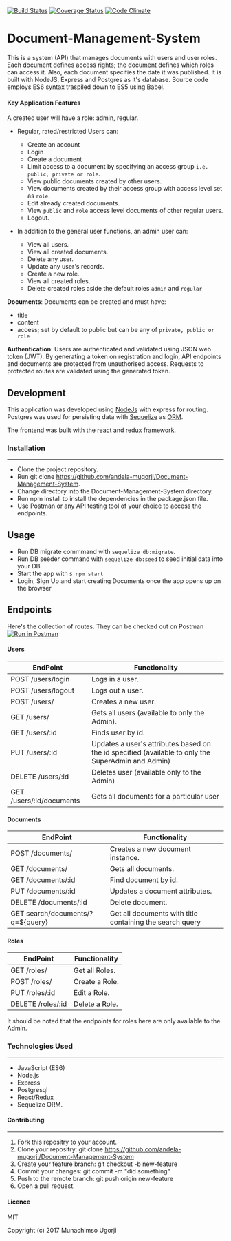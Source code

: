 [![Build Status](https://travis-ci.org/andela-mugorji/Document-Management-System.svg?branch=develop)](https://travis-ci.org/andela-mugorji/Document-Management-System)
[![Coverage Status](https://coveralls.io/repos/github/andela-mugorji/Document-Management-System/badge.svg)](https://coveralls.io/github/andela-mugorji/Document-Management-System)
[![Code Climate](https://codeclimate.com/github/andela-mugorji/Document-Management-System/badges/gpa.svg)](https://codeclimate.com/github/andela-mugorji/Document-Management-System)

# Document-Management-System

This is a system (API) that manages documents with users and user roles. Each document defines access rights; the document defines which roles can access it. Also, each document specifies the date it was published. It is built with NodeJS, Express and Postgres as it's database.
Source code employs ES6 syntax traspiled down to ES5 using Babel.

#### Key Application Features
A created user will have a role: admin, regular.
- Regular, rated/restricted Users can:
    - Create an account
    - Login
    - Create a document
    - Limit access to a document by specifying an access group `i.e. public, private or role`.
    - View public documents created by other users.
    - View documents created by their access group with access level set as `role`.
    - Edit already created documents.
    - View `public` and `role` access level documents of other regular users.
    - Logout.

- In addition to the general user functions, an admin user can:
    - View all users.
    - View all created documents.
    - Delete any user.
    - Update any user's records.
    - Create a new role.
    - View all created roles.
    - Delete created roles aside the default roles `admin` and `regular`

**Documents**:
Documents can be created and must have:
- title
- content
- access; set by default to public but can be any of `private, public or role`


**Authentication**:
Users are authenticated and validated using JSON web token (JWT).
By generating a token on registration and login, API endpoints and documents are protected from unauthorised access.
Requests to protected routes are validated using the generated token.

## Development
This application was developed using [NodeJs](https://nodejs.org) with express for routing. Postgres was used for persisting data with [Sequelize](https://sequelizejs.org) as [ORM](https://en.wikipedia.org/wiki/Object-relational_mapping).

The frontend was built with the [react](https://facebook.github.io/react/) and [redux](reduxjs.org) framework.

### Installation
---

- Clone the project repository.
- Run git clone https://github.com/andela-mugorji/Document-Management-System.
- Change directory into the Document-Management-System directory.
- Run npm install to install the dependencies in the package.json file.
- Use Postman or any API testing tool of your choice to access the endpoints.

## Usage
- Run DB migrate commmand with `sequelize db:migrate`.
- Run DB seeder command with `sequelize db:seed` to seed initial data into your DB.
- Start the app with `$ npm start`
- Login, Sign Up and start creating Documents once the app opens up on the browser

## Endpoints
Here's the collection of routes. They can be checked out on Postman
[![Run in Postman](https://run.pstmn.io/button.svg)](https://app.getpostman.com/run-collection/89b63da4a2a0c98485e7)

#### Users
EndPoint                      |   Functionality
------------------------------|------------------------
POST /users/login         |   Logs in a user.
POST /users/logout        |   Logs out a user.
POST /users/              |   Creates a new user.
GET /users/               |   Gets all users (available to only the Admin).
GET /users/:id           |   Finds user by id.
PUT /users/:id           |   Updates a user's attributes based on the id specified (available to only the SuperAdmin and Admin)
DELETE /users/:id        |   Deletes user (available only to the Admin)
GET /users/:id/documents   | Gets all documents for a particular user

#### Documents
EndPoint                      |   Functionality
------------------------------|------------------------
POST /documents/          |   Creates a new document instance.
GET /documents/           |   Gets all documents.
GET /documents/:id       |   Find document by id.
PUT /documents/:id       |   Updates a document attributes.
DELETE /documents/:id    |   Delete document.
GET search/documents/?q=${query} | Get all documents with title containing the search query

#### Roles
EndPoint                      |   Functionality
------------------------------|------------------------
GET /roles/               |   Get all Roles.
POST /roles/               |   Create a Role.
PUT /roles/:id               |   Edit a Role.
DELETE /roles/:id               |   Delete a Role.

It should be noted that the endpoints for roles here are only available to the Admin.

### Technologies Used
---
- JavaScript (ES6)
- Node.js
- Express
- Postgresql
- React/Redux
- Sequelize ORM.

#### Contributing
---

1. Fork this repositry to your account.
2. Clone your repositry: git clone https://github.com/andela-mugorji/Document-Management-System
3. Create your feature branch: git checkout -b new-feature
4. Commit your changes: git commit -m "did something"
5. Push to the remote branch: git push origin new-feature
6. Open a pull request.

#### Licence
MIT

Copyright (c) 2017 Munachimso Ugorji